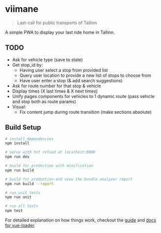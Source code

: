 # viimane

> Last-call for public transports of Tallinn

A simple PWA to display your last ride home in Tallinn.

## TODO
- Ask for vehicle type (save to state)
- Get stop_id by:
  - Having user select a stop from provided list
  - Query user location to provide a new list of stops to choose from
  - Have user enter a stop (& add search suggestions)
- Ask for route number for that stop & vehicle
- Display times (X last times & X next times)
- Unify pages components for vehicles to 1 dynamic route (pass vehicle and stop both as route params)
- Visual:
  - Fix content jump during route transition (make sections absolute)

## Build Setup

``` bash
# install dependencies
npm install

# serve with hot reload at localhost:8080
npm run dev

# build for production with minification
npm run build

# build for production and view the bundle analyzer report
npm run build --report

# run unit tests
npm run unit

# run all tests
npm test
```

For detailed explanation on how things work, checkout the [guide](http://vuejs-templates.github.io/webpack/) and [docs for vue-loader](http://vuejs.github.io/vue-loader).
